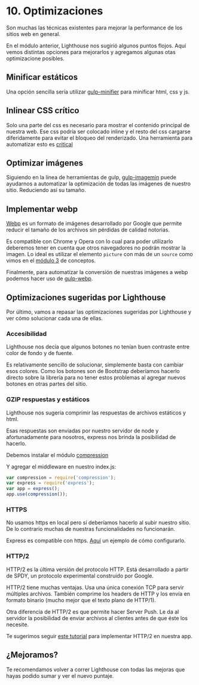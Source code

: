 # 10. Optimizaciones

Son muchas las técnicas existentes para mejorar la performance de los sitios web en general.

En el módulo anterior, Lighthouse nos sugirió algunos puntos flojos. Aquí vemos distintas opciones para mejorarlos y agregamos algunas otas optimizacione posibles.   

## Minificar estáticos
Una opción sencilla sería utilizar [gulp-minifier](https://www.npmjs.com/package/gulp-minifier) para minificar html, css y js.

## Inlinear CSS crítico
Solo una parte del css es necesario para mostrar el contenido principal de nuestra web. Ese css podría ser colocado inline y el resto del css cargarse diferidamente para evitar el bloqueo del renderizado.
Una herramienta para automatizar esto es [critical](https://github.com/addyosmani/critical)

## Optimizar imágenes
Siguiendo en la línea de herramientas de gulp, [gulp-imagemin](https://www.npmjs.com/package/gulp-imagemin) puede ayudarnos a automatizar la optimización de todas las imágenes de nuestro sitio. Reduciendo así su tamaño.

## Implementar webp
[Webp](https://developers.google.com/speed/webp/) es un formato de imágenes desarrollado por Google que permite reducir el tamaño de los archivos sin pérdidas de calidad notorias.

Es compatible con Chrome y Opera con lo cual para poder utilizarlo deberemos tener en cuenta que otros navegadores no podrán mostrar la imagen. Lo ideal es utilizar el elemento `picture` con más de un `source` como vimos en el [módulo 3](./03-conceptos#progressive-enhancement) de conceptos.

Finalmente, para automatizar la conversión de nuestras imágenes a webp podemos hacer uso de [gulp-webp](https://www.npmjs.com/package/gulp-webp).

## Optimizaciones sugeridas por Lighthouse

Por último, vamos a repasar las optimizaciones sugeridas por Lighthouse y ver cómo solucionar cada una de ellas.

### Accesibilidad
Lighthouse nos decía que algunos botones no tenían buen contraste entre color de fondo y de fuente.

Es relativamente sencillo de solucionar, simplemente basta con cambiar esos colores. Como los botones son de Bootstrap deberíamos hacerlo directo sobre la librería para no tener estos problemas al agregar nuevos botones en otras partes del sitio.

### GZIP respuestas y estáticos
Lighthouse nos sugería comprimir las respuestas de archivos estáticos y html.

Esas respuestas son enviadas por nuestro servidor de node y afortunadamente para nosotros, express nos brinda la posibilidad de hacerlo.

Debemos instalar el módulo [compression](https://www.npmjs.com/package/compression)

Y agregar el middleware en nuestro index.js:
```js
var compression = require('compression');
var express = require('express');
var app = express();
app.use(compression());
```

### HTTPS
No usamos https en local pero sí deberíamos hacerlo al subir nuestro sitio. De lo contrario muchas de nuestras funcionalidades no funcionarán.

Express es compatible con https. [Aquí](http://blog.mgechev.com/2014/02/19/create-https-tls-ssl-application-with-express-nodejs/) un ejemplo de cómo configurarlo.

### HTTP/2
HTTP/2 es la última versión del protocolo HTTP. Está desarrollado a partir de SPDY, un protocolo experimental construido por Google.

HTTP/2 tiene muchas ventajas. Usa una única conexión TCP para servir múltiples archivos. También comprime los headers de HTTP y los envía en formato binario (mucho mejor que el texto plano de HTTP/1).

Otra diferencia de HTTP/2 es que permite hacer Server Push. Le da al servidor la posibilidad de enviar archivos al clientes antes de que éste los necesite.

Te sugerimos seguir [este tutorial](http://ivanjov.com/running-express-koa-and-hapi-on-http-2/) para implementar HTTP/2 en nuestra app.


## ¿Mejoramos?
Te recomendamos volver a correr Lighthouse con todas las mejoras que hayas podido sumar y ver el nuevo puntaje.